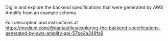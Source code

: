 Dig in and explore the backend specifications that were generated by AWS Amplify from an example schema

Full description and instructions at
https://medium.com/@dantasfiles/exploring-the-backend-specifications-generated-by-aws-amplify-api-57be2a349fa9
